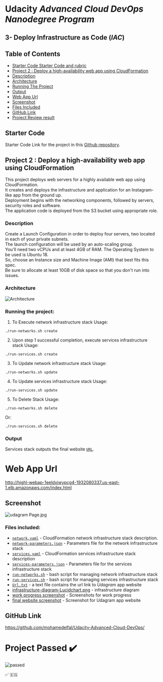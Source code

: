 # Udacity *Advanced Cloud DevOps Nanodegree Program*
## 3- Deploy Infrastructure as Code (*IAC*)
## Table of Contents
* [Starter Code Starter Code and rubric](#starter-code)
* [Project 2 : Deploy a high-availability web app using CloudFormation](#project-2--deploy-a-high-availability-web-app-using-cloudformation)
* [Description](#description)
* [Architecture](#architecture)
* [Running The Project](#running-the-project)
* [Output](#output)
* [Web App Url](#web-app-url)
* [Screenshot](#screenshot)
* [Files Included](#files-included)
* [GitHub Link](#github-link)
* [Project Review result](#project-passed-heavy_check_mark)

## Starter Code
Starter Code Link for the project in this [Github repository](https://github.com/udacity/nd9991-c2-Infrastructure-as-Code-v1/tree/master/supporting_material). 

## Project 2 : Deploy a high-availability web app using CloudFormation

This project deploys web servers for a highly available web app using CloudFormation.  
It creates and deploys the infrastructure and application for an Instagram-like app from the ground up.  
Deployment begins with the networking components, followed by servers, security roles and software.  
The application code is deployed from the S3 bucket using appropriate role.  

### Description
Create a Launch Configuration in order to deploy four servers, two located in each of your private subnets.  
The launch configuration will be used by an auto-scaling group.  
You'll need two vCPUs and at least 4GB of RAM. The Operating System to be used is Ubuntu 18.  
So, choose an Instance size and Machine Image (AMI) that best fits this spec.  
Be sure to allocate at least 10GB of disk space so that you don't run into issues.

### Architecture
![Architecture](./infrastructure-diagram-Lucidchart.png)

### Running the project:

1. To Execute network infrastructure stack Usage:
```shell
./run-networks.sh create
```


2. Upon step 1 successful completion, execute services infrastructure stack Usage: 

```shell
./run-services.sh create
 ```
 
 3. To Update network infrastructure stack Usage:
 
```shell
./run-networks.sh update
```
4. To Update services infrastructure stack Usage:

```shell
./run-services.sh update
```

5. To Delete Stack Usage:

```shell
./run-networks.sh delete
```

Or:

```shell
./run-services.sh delete
```

### Output
Services stack outputs the final website [`URL`](http://highl-webap-1eeldxiwypcg4-1932080337.us-east-1.elb.amazonaws.com/index.html).

# Web App Url
http://highl-webap-1eeldxiwypcg4-1932080337.us-east-1.elb.amazonaws.com/index.html

## Screenshot
![udagram Page.jpg](./udagram%20Page.jpg)


### Files included:

- [`network.yaml`](./network.yaml) - CloudFormation network infrastructure stack description.
- [`network-parameters.json`](./network-parameters.json) - Parameters file for the network infrastructure stack
- [`services.yaml`](./services.yaml) - CloudFormation services infrastructure stack description
- [`services-parameters.json`](./services-parameters.json) - Parameters file for the services infrastructure stack
- [`run-networks.sh`](./run-networks.sh) - bash script for managing network infrastructure stack
- [`run-services.sh`](./run-services.sh) - bash script for managing services infrastructure stack
- [`Url.txt`](./Url.txt) - a text file contains the url link to *Udagram* app website
- [infrastructure-diagram-Lucidchart.png](./infrastructure-diagram-Lucidchart.png) - infrastructure diagram
- [work progress screenshot](./work%20progress) - Screenshots for work progress
- [final website screenshot](./udagram%20Page.jpg) - Screenshot for Udagram app website
## GitHub Link
https://github.com/mohamedelfal/Udacity-Advanced-Cloud-DevOps/

# Project Passed :heavy_check_mark:

![passed](./review/Screenshot%202022-05-02%20at%2005-37-14%20Look%20at%20my%20Udacity%20Project%20Feedback!.png)


:white_check_mark:
:egypt:
